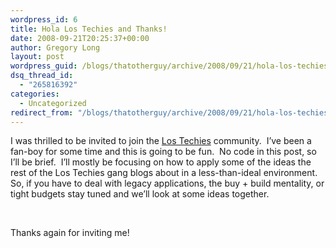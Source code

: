 ```yaml
---
wordpress_id: 6
title: Hola Los Techies and Thanks!
date: 2008-09-21T20:25:37+00:00
author: Gregory Long
layout: post
wordpress_guid: /blogs/thatotherguy/archive/2008/09/21/hola-los-techies-and-thanks.aspx
dsq_thread_id:
  - "265816392"
categories:
  - Uncategorized
redirect_from: "/blogs/thatotherguy/archive/2008/09/21/hola-los-techies-and-thanks.aspx/"
---
```

I was thrilled to be invited to join the [Los Techies](https://feeds.feedburner.com/LosTechies) community.&nbsp; I&#8217;ve been a fan-boy for some time and this is going to be fun.&nbsp; No code in this post, so I&#8217;ll be brief.&nbsp; I&#8217;ll mostly be focusing on how to apply some of the ideas the rest of the Los Techies gang blogs about in a less-than-ideal environment.&nbsp; So, if you have to deal with legacy applications, the buy + build mentality, or tight budgets stay tuned and we&#8217;ll look at some ideas together.

&nbsp;

Thanks again for inviting me!